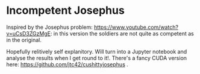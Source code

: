 # Incompetent Josephus
Inspired by the Josephus problem: https://www.youtube.com/watch?v=uCsD3ZGzMgE: in this version the soldiers are not quite as competent as in the original.

Hopefully relitively self explanitory. Will turn into a Jupyter notebook and analyse the results when I get round to it!. There's a fancy CUDA version here: https://github.com/jtc42/cushittyjosephus .
